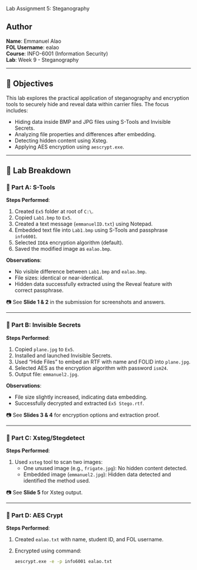 Lab Assignment 5: Steganography

## Author
**Name**: Emmanuel Alao  
**FOL Username**: ealao  
**Course**: INFO-6001 (Information Security)  
**Lab**: Week 9 - Steganography

---

## 📌 Objectives

This lab explores the practical application of steganography and encryption tools to securely hide and reveal data within carrier files. The focus includes:

- Hiding data inside BMP and JPG files using S-Tools and Invisible Secrets.
- Analyzing file properties and differences after embedding.
- Detecting hidden content using Xsteg.
- Applying AES encryption using `aescrypt.exe`.

---

## 🧪 Lab Breakdown

### 🔹 Part A: S-Tools

**Steps Performed**:
1. Created `Ex5` folder at root of `C:\`.
2. Copied `Lab1.bmp` to `Ex5`.
3. Created a text message (`emmanuelID.txt`) using Notepad.
4. Embedded text file into `Lab1.bmp` using S-Tools and passphrase `info6001`.
5. Selected `IDEA` encryption algorithm (default).
6. Saved the modified image as `ealao.bmp`.

**Observations**:
- No visible difference between `Lab1.bmp` and `ealao.bmp`.
- File sizes: identical or near-identical.
- Hidden data successfully extracted using the Reveal feature with correct passphrase.

📷 See **Slide 1 & 2** in the submission for screenshots and answers.

---

### 🔹 Part B: Invisible Secrets

**Steps Performed**:
1. Copied `plane.jpg` to `Ex5`.
2. Installed and launched Invisible Secrets.
3. Used “Hide Files” to embed an RTF with name and FOLID into `plane.jpg`.
4. Selected AES as the encryption algorithm with password `ism24`.
5. Output file: `emmanuel2.jpg`.

**Observations**:
- File size slightly increased, indicating data embedding.
- Successfully decrypted and extracted `Ex5 Stego.rtf`.

📷 See **Slides 3 & 4** for encryption options and extraction proof.

---

### 🔹 Part C: Xsteg/Stegdetect

**Steps Performed**:
1. Used `xsteg` tool to scan two images:
   - One unused image (e.g., `frigate.jpg`): No hidden content detected.
   - Embedded image (`emmanuel2.jpg`): Hidden data detected and identified the method used.

📷 See **Slide 5** for Xsteg output.

---

### 🔹 Part D: AES Crypt

**Steps Performed**:
1. Created `ealao.txt` with name, student ID, and FOL username.
2. Encrypted using command:

   ```bash
   aescrypt.exe -e -p info6001 ealao.txt
